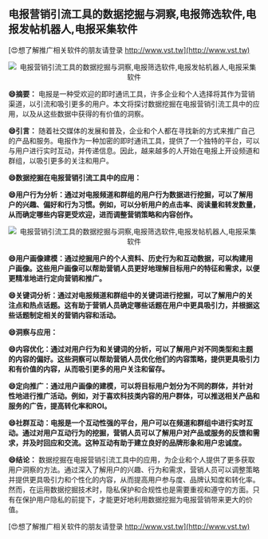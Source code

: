 ## **电报营销引流工具的数据挖掘与洞察,电报筛选软件,电报发帖机器人,电报采集软件**

[😍想了解推广相关软件的朋友请登录 http://www.vst.tw](http://www.vst.tw)

 <center><img src="https://vst.tw/MP4/tuiguang/png/7.png" alt="电报营销引流工具的数据挖掘与洞察,电报筛选软件,电报发帖机器人,电报采集软件"></center>

**😄摘要：**
电报是一种受欢迎的即时通讯工具，许多企业和个人选择将其作为营销渠道，以引流和吸引更多的用户。本文将探讨数据挖掘在电报营销引流工具中的应用，以及从这些数据中获得的有价值的洞察。

**😄引言：**
随着社交媒体的发展和普及，企业和个人都在寻找新的方式来推广自己的产品和服务。电报作为一种加密的即时通讯工具，提供了一个独特的平台，可以与用户进行实时互动，并传递信息。因此，越来越多的人开始在电报上开设频道和群组，以吸引更多的关注和用户。

**😄数据挖掘在电报营销引流工具中的应用：**

**😄用户行为分析：通过对电报频道和群组的用户行为数据进行挖掘，可以了解用户的兴趣、偏好和行为习惯。例如，可以分析用户的点击率、阅读量和转发数量，从而确定哪些内容更受欢迎，进而调整营销策略和内容创作。**

 <center><img src="https://vst.tw/MP4/tuiguang/png/7.png" alt="电报营销引流工具的数据挖掘与洞察,电报筛选软件,电报发帖机器人,电报采集软件"></center>

**😄用户画像建模：通过挖掘用户的个人资料、历史行为和互动数据，可以构建用户画像。这些用户画像可以帮助营销人员更好地理解目标用户的特征和需求，以便更精准地进行定向营销和推广。**

**😄关键词分析：通过对电报频道和群组中的关键词进行挖掘，可以了解用户的关注点和热点话题。这有助于营销人员确定哪些话题在用户中更具吸引力，并根据这些话题制定相关的营销内容和活动。**

**😄洞察与应用：**

**😄内容优化：通过对用户行为和关键词的分析，可以了解用户对不同类型和主题的内容的偏好。这些洞察可以帮助营销人员优化他们的内容策略，提供更具吸引力和有价值的内容，从而吸引更多的用户关注和留存。**

**😄定向推广：通过用户画像的建模，可以将目标用户划分为不同的群体，并针对性地进行推广活动。例如，对于喜欢科技类内容的用户群体，可以推送相关产品和服务的广告，提高转化率和ROI。**

**😄社群互动：电报是一个互动性强的平台，用户可以在频道和群组中进行实时互动。通过对用户互动行为的挖掘，营销人员可以了解用户对产品或服务的反馈和需求，并及时回应和交流。这种互动有助于建立良好的品牌形象和用户忠诚度。**

**😄结论：**
数据挖掘在电报营销引流工具中的应用，为企业和个人提供了更多获取用户洞察的方法。通过深入了解用户的兴趣、行为和需求，营销人员可以调整策略并提供更具吸引力和个性化的内容，从而提高用户参与度、品牌认知度和转化率。然而，在运用数据挖掘技术时，隐私保护和合规性也是需要重视和遵守的方面。只有在保护用户隐私的前提下，才能更好地利用数据挖掘为电报营销带来更大的价值。

[😍想了解推广相关软件的朋友请登录 http://www.vst.tw](http://www.vst.tw)



